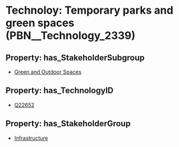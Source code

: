 # Technoloy: __Temporary parks and green spaces__ (PBN__Technology_2339)

## Property: has_StakeholderSubgroup

* [Green and Outdoor Spaces](PBN__TechSubgroup_83)

## Property: has_TechnologyID

* [Q22652](Q22652)

## Property: has_StakeholderGroup

* [Infrastructure](PBN__TechGroup_4)


